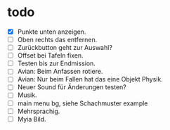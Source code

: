 # todo

- [x] Punkte unten anzeigen.
- [ ] Oben rechts das entfernen.
- [ ] Zurückbutton geht zur Auswahl?
- [ ] Offset bei Tafeln fixen.
- [ ] Testen bis zur Endmission.
- [ ] Avian: Beim Anfassen rotiere.
- [ ] Avian: Nur beim Fallen hat das eine Objekt Physik.
- [ ] Neuer Sound für Änderungen testen?
- [ ] Musik.
- [ ] main menu bg, siehe Schachmuster example
- [ ] Mehrsprachig.
- [ ] Myia Bild.
